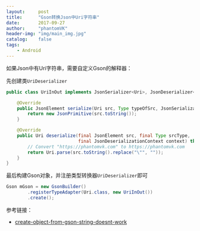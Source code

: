 ```yaml
---
layout:     post
title:      "Gson转换Json中Uri字符串"
date:       2017-09-27
author:     "phantomVK"
header-img: "img/main_img.jpg"
catalog:    false
tags:
    - Android
---
```


如果Json中有Uri字符串，需要自定义Gson的解释器：

先创建类`UriDeserializer`

```java
public class UriInOut implements JsonSerializer<Uri>, JsonDeserializer<Uri> {

    @Override
    public JsonElement serialize(Uri src, Type typeOfSrc, JsonSerializationContext context) {
        return new JsonPrimitive(src.toString());
    }

    @Override
    public Uri deserialize(final JsonElement src, final Type srcType,
                           final JsonDeserializationContext context) throws JsonParseException {
        // Convert "https://phantomvk.com" to https://phantomvk.com
        return Uri.parse(src.toString().replace("\"", ""));
    }
}
```

最后构建Gson对象，并注册类型转换器`UriDeserializer`即可

```java
Gson mGson = new GsonBuilder()
        .registerTypeAdapter(Uri.class, new UriInOut())
        .create();
```

参考链接：

* [create-object-from-gson-string-doesnt-work](https://stackoverflow.com/questions/22533432/create-object-from-gson-string-doesnt-work)

